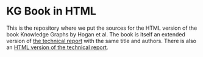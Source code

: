 # KG Book in HTML

This is the repository where we put the sources for the HTML version of the book Knowledge Graphs by Hogan et al.
The book is itself an extended version of [the technical report](https://arxiv.org/abs/2003.02320) with the same title and authors.
There is also an [HTML version of the technical report](https://www.emse.fr/~zimmermann/KG).
